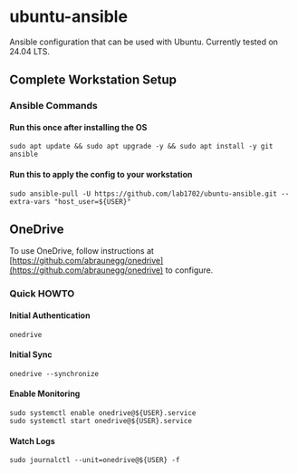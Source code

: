 # ubuntu-ansible

Ansible configuration that can be used with Ubuntu. Currently tested on 24.04 LTS.

## Complete Workstation Setup

### Ansible Commands

#### Run this once after installing the OS

    sudo apt update && sudo apt upgrade -y && sudo apt install -y git ansible

#### Run this to apply the config to your workstation

    sudo ansible-pull -U https://github.com/lab1702/ubuntu-ansible.git --extra-vars "host_user=${USER}"

## OneDrive

To use OneDrive, follow instructions at [https://github.com/abraunegg/onedrive](https://github.com/abraunegg/onedrive) to configure.

### Quick HOWTO

#### Initial Authentication

    onedrive

#### Initial Sync

    onedrive --synchronize

#### Enable Monitoring

    sudo systemctl enable onedrive@${USER}.service
    sudo systemctl start onedrive@${USER}.service

#### Watch Logs

    sudo journalctl --unit=onedrive@${USER} -f
